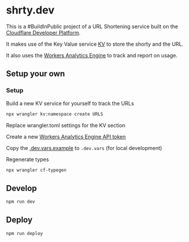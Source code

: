 # shrty.dev

This is a #BuildInPublic project of a URL Shortening service built on the [Cloudflare Developer Platform](https://developers.cloudflare.com).

It makes use of the Key Value service [KV](https://developers.cloudflare.com/kv) to store the shorty and the URL.

It also uses the [Workers Analytics Engine](https://developers.cloudflare.com/analytics/analytics-engine/) to track and report on usage.

## Setup your own

### Setup

Build a new KV service for yourself to track the URLs

```bash
npx wrangler kv:namespace create URLS
```

Replace wrangler.toml settings for the KV section

Create a new [Workers Analytics Engine API token](https://developers.cloudflare.com/analytics/analytics-engine/sql-api/)

Copy the [.dev.vars.example](./.dev.vars.example) to `.dev.vars` (for local development)

Regenerate types

```bash
npx wrangler cf-typegen
```

## Develop

```bash
npm run dev
```

## Deploy

```bash
npm run deploy
```


